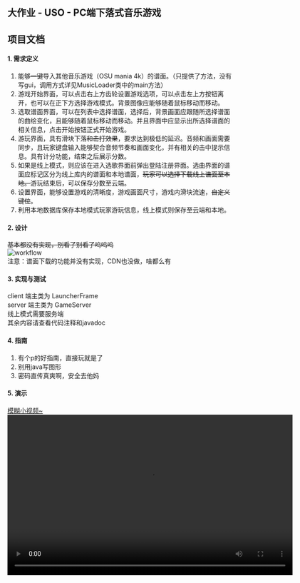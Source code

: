 ## 大作业 - USO - PC端下落式音乐游戏
## 项目文档

#### 1. 需求定义
1. 能够~~一键~~导入其他音乐游戏（OSU mania 4k）的谱面。（只提供了方法，没有写gui，调用方式详见MusicLoader类中的main方法）
2. 游戏开始界面，可以点击右上方齿轮设置游戏选项，可以点击左上方按钮离开，也可以在正下方选择游戏模式。背景图像应能够随着鼠标移动而移动。
3. 选取谱面界面，可以在列表中选择谱面，选择后，背景画面应跟随所选择谱面的曲绘变化，且能够随着鼠标移动而移动。并且界面中应显示出所选择谱面的相关信息，点击开始按钮正式开始游戏。
4. 游玩界面，具有滑块下落~~和击打效果~~，要求达到极低的延迟。音频和画面需要同步，且玩家键盘输入能够契合音频节奏和画面变化，并有相关的击中提示信息。具有计分功能，结束之后展示分数。
5. 如果是线上模式，则应该在进入选歌界面前弹出登陆注册界面。选曲界面的谱面应标记区分为线上库内的谱面和本地谱面，~~玩家可以选择下载线上谱面至本地。~~游玩结束后，可以保存分数至云端。
6. 设置界面，能够设置游戏的清晰度，游戏画面尺寸，游戏内滑块流速，~~自定义键位~~。
7. 利用本地数据库保存本地模式玩家游玩信息，线上模式则保存至云端和本地。

#### 2. 设计
~~基本都没有实现，别看了别看了呜呜呜~~  
![workflow](https://cdn.jsdelivr.net/gh/DogTorrent/uso-client/workflow.png)  
注意：谱面下载的功能并没有实现，CDN也没做，啥都么有

#### 3. 实现与测试
client 端主类为 LauncherFrame  
server 端主类为 GameServer  
线上模式需要服务端  
其余内容请查看代码注释和javadoc  

#### 4. 指南
1. 有个p的好指南，直接玩就是了
2. 别用java写图形
3. 密码直传真爽啊，安全去他妈

#### 5. 演示
[模糊小视频~](https://cdn.jsdelivr.net/gh/DogTorrent/uso-client/demo_video.mp4)  
<video src="https://cdn.jsdelivr.net/gh/DogTorrent/uso-client/demo_video.mp4" controls="controls" width="640" height="360">不支持播放该视频！</video>  
